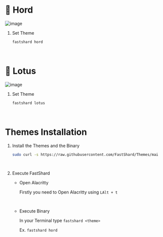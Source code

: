 # 🍁 Hord

![image](https://user-images.githubusercontent.com/117211251/204068505-ee1de7d1-0b0e-4cc4-ad58-4f2e172320dc.png)

1. Set Theme

    ```bash
    fastshard hord
    ```
<br />

# 🌼 Lotus

![image](https://media.discordapp.net/attachments/635625917623828520/1046578524355567697/image.png)

1. Set Theme

    ```bash
    fastshard lotus
    ```
<br />

# Themes Installation

1. Install the Themes and the Binary

    ```bash
    sudo curl -s https://raw.githubusercontent.com/FastShard/Themes/main/Installer/install.sh | sh
    ```
<br />

2. Execute FastShard
  
    * Open Alacritty
   
      Firstly you need to Open Alacritty using `LAlt + t`
      
      <br />
      
    * Execute Binary
      
      In your Terminal type `fastshard <theme>`
      
      Ex. `fastshard hord`
